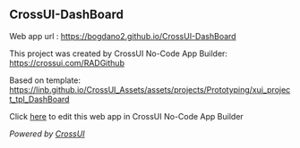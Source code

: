## CrossUI-DashBoard
Web app url : https://bogdano2.github.io/CrossUI-DashBoard

This project was created by CrossUI No-Code App Builder: https://crossui.com/RADGithub

Based on template: https://linb.github.io/CrossUI_Assets/assets/projects/Prototyping/xui_project_tpl_DashBoard

Click [here](https://crossui.com/RADGithub/#!from=github&owner=bogdano2&repo=CrossUI-DashBoard) to edit this web app in CrossUI No-Code App Builder

<i>Powered by [CrossUI](https://crossui.com)</i>
